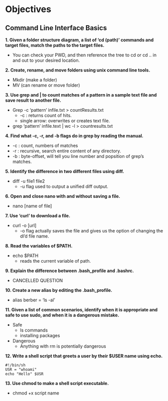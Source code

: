 **Objectives**
==============

**Command Line Interface Basics**
---------------------------------

**1. Given a folder structure diagram, a list of ‘cd (path)’ commands and target files, match the paths to the target files.**

-   You can check your PWD, and then reference the tree to cd or cd .. in and out to your desired location.

**2. Create, rename, and move folders using unix command line tools.**

-   Mkdir (make a folder)
-   MV (can rename or move folder)

**3. Use grep and | to count matches of a pattern in a sample text file and save result to another file.**

-   Grep -c ‘pattern’ infile.txt &gt; countResults.txt
    -   -c : returns count of hits.
    -   single arrow: overwrites or creates text file.
-   grep ‘pattern’ infile.text | wc -l &gt; countresults.txt

**4. Find what -c, -r, and -b flags do in grep by reading the manual.**

-   -c : count, numbers of matches
-   -r : recursive, search entire content of any directory.
-   -b : byte-offset, will tell you line number and popsition of grep’s matches.

**5. Identify the difference in two different files using diff.**

-   diff -u file1 file2
    -   -u flag used to output a unified diff output.

**6. Open and close nano with and without saving a file.**

-   nano \[name of file\]

**7. Use ‘curl’ to download a file.**

-   curl -o \[url\]
    -   -o flag actually saves the file and gives us the option of changing the dl’d file name.

**8. Read the variables of $PATH.**

-   echo $PATH
    -   reads the current variable of path.

**9. Explain the difference between .bash\_profile and .bashrc.**

-   CANCELLED QUESTION

**10. Create a new alias by editing the .bash\_profile.**

-   alias berber = ‘ls -al’

**11. Given a list of common scenarios, identify when it is appropriate and safe to use sudo, and when it is a dangerous mistake.**

-   Safe
    -   ls commands
    -   installing packages
-   Dangerous
    -   Anything with rm is potentially dangerous

**12. Write a shell script that greets a user by their $USER name using echo.**

    #!/bin/sh
    USR = "whoami"
    echo "Hello" $USR

**13. Use chmod to make a shell script executable.**

-   chmod +x script name
